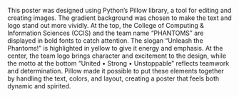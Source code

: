 This poster was designed using Python’s Pillow library, a tool for editing and creating images. The gradient background was chosen to make the text and logo stand out more vividly. At the top, the College of Computing & Information Sciences (CCIS) and the team name “PHANTOMS” are displayed in bold fonts to catch attention. The slogan “Unleash the Phantoms!” is highlighted in yellow to give it energy and emphasis. At the center, the team logo brings character and excitement to the design, while the motto at the bottom “United • Strong • Unstoppable” reflects teamwork and determination. Pillow made it possible to put these elements together by handling the text, colors, and layout, creating a poster that feels both dynamic and spirited.
